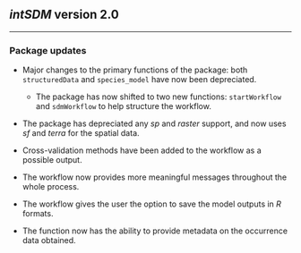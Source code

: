 ## *intSDM* version 2.0

------------------------------------------------------------------------

### Package updates

-   Major changes to the primary functions of the package: both `structuredData` and `species_model` have now been depreciated.

    -   The package has now shifted to two new functions: `startWorkflow` and `sdmWorkflow` to help structure the workflow.

-   The package has depreciated any *sp* and *raster* support, and now uses *sf* and *terra* for the spatial data.

-   Cross-validation methods have been added to the workflow as a possible output.

-   The workflow now provides more meaningful messages throughout the whole process.

-   The workflow gives the user the option to save the model outputs in *R* formats.

-   The function now has the ability to provide metadata on the occurrence data obtained.
